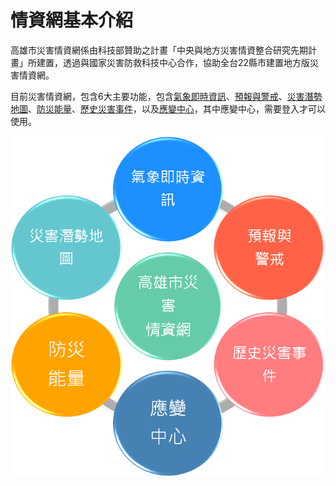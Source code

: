 # 情資網基本介紹

高雄市災害情資網係由科技部贊助之計畫「中央與地方災害情資整合研究先期計畫」所建置，透過與國家災害防救科技中心合作，協助全台22縣市建置地方版災害情資網。

目前災害情資網，包含6大主要功能，包含[氣象即時資訊](/氣象即時資訊/README.md)、[預報與警戒](/預報與警戒/README.md)、[災害潛勢地圖](/災害潛勢地圖/README.md)、[防災能量](/防災能量/README.md)、[歷史災害事件](/歷史災害事件/README.md)，以及[應變中心](/應變中心/README.md)，其中應變中心，需要登入才可以使用。

![情資網架構示意圖](../assets/1568600554229.png)
